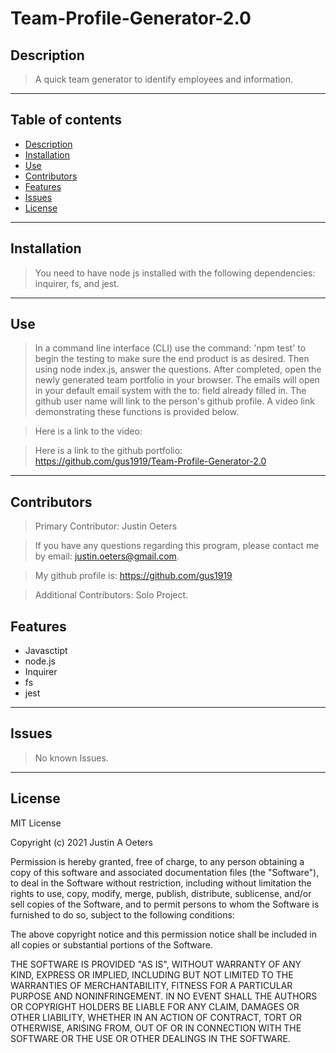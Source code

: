 # Team-Profile-Generator-2.0


## Description
> A quick team generator to identify employees and information.

  ---
  ## Table of contents
  * [Description](#description)
  * [Installation](#installation)
  * [Use](#use)
  * [Contributors](#contributors)
  * [Features](#features)
  * [Issues](#issues)
  * [License](#license)
  ---
  ## Installation
   
   >You need to have node js installed with the following dependencies: inquirer, fs, and jest.
 
  ---
  ## Use

  >In a command line interface (CLI) use the command: 'npm test' to begin the testing to make sure the end product is as desired.  Then using node index.js, answer the questions.  After completed, open the newly generated team portfolio in your browser.  The emails will open in your default email system with the to: field already filled in.  The github user name will link to the person's github profile.  A video link demonstrating these functions is provided below.

  >
  >Here is a link to the video: 
  
  >
  
  >Here is a link to the github portfolio: https://github.com/gus1919/Team-Profile-Generator-2.0
  >

  ---
  ## Contributors

 > Primary Contributor: Justin Oeters
  
> If you have any questions regarding this program, please contact me by email: justin.oeters@gmail.com.
  
>  My github profile is: https://github.com/gus1919

>  Additional Contributors: Solo Project.

  ## Features
* Javasctipt
* node.js
* Inquirer
* fs
* jest
---
  ## Issues
> No known Issues.
  ---

## License

MIT License

Copyright (c) 2021 Justin A Oeters

Permission is hereby granted, free of charge, to any person obtaining a copy
of this software and associated documentation files (the "Software"), to deal
in the Software without restriction, including without limitation the rights
to use, copy, modify, merge, publish, distribute, sublicense, and/or sell
copies of the Software, and to permit persons to whom the Software is
furnished to do so, subject to the following conditions:

The above copyright notice and this permission notice shall be included in all
copies or substantial portions of the Software.

THE SOFTWARE IS PROVIDED "AS IS", WITHOUT WARRANTY OF ANY KIND, EXPRESS OR
IMPLIED, INCLUDING BUT NOT LIMITED TO THE WARRANTIES OF MERCHANTABILITY,
FITNESS FOR A PARTICULAR PURPOSE AND NONINFRINGEMENT. IN NO EVENT SHALL THE
AUTHORS OR COPYRIGHT HOLDERS BE LIABLE FOR ANY CLAIM, DAMAGES OR OTHER
LIABILITY, WHETHER IN AN ACTION OF CONTRACT, TORT OR OTHERWISE, ARISING FROM,
OUT OF OR IN CONNECTION WITH THE SOFTWARE OR THE USE OR OTHER DEALINGS IN THE
SOFTWARE.